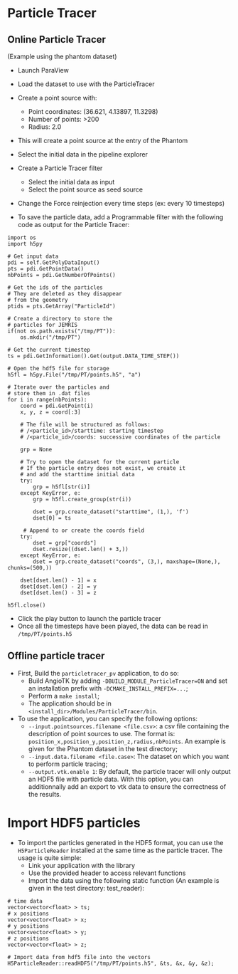 # Particle Tracer

## Online Particle Tracer

(Example using the phantom dataset)

* Launch ParaView
* Load the dataset to use with the ParticleTracer
* Create a point source with:
  * Point coordinates: (36.621, 4.13897, 11.3298)
  * Number of points: >200
  * Radius: 2.0
* This will create a point source at the entry of the Phantom
* Select the initial data in the pipeline explorer
* Create a Particle Tracer filter
  * Select the initial data as input
  * Select the point source as seed source
* Change the Force reinjection every time steps (ex: every 10 timesteps)

* To save the particle data, add a Programmable filter with the following code as output for the Particle Tracer:

```
import os
import h5py

# Get input data
pdi = self.GetPolyDataInput()
pts = pdi.GetPointData()
nbPoints = pdi.GetNumberOfPoints()

# Get the ids of the particles
# They are deleted as they disappear
# from the geometry
ptids = pts.GetArray("ParticleId")

# Create a directory to store the
# particles for JEMRIS
if(not os.path.exists("/tmp/PT")):
    os.mkdir("/tmp/PT")
    
# Get the current timestep
ts = pdi.GetInformation().Get(output.DATA_TIME_STEP())

# Open the hdf5 file for storage
h5fl = h5py.File("/tmp/PT/points.h5", "a")

# Iterate over the particles and
# store them in .dat files
for i in range(nbPoints):
    coord = pdi.GetPoint(i)
    x, y, z = coord[:3]

    # The file will be structured as follows:
    # /<particle_id>/starttime: starting timestep
    # /<particle_id>/coords: successive coordinates of the particle
   
    grp = None
    
    # Try to open the dataset for the current particle
    # If the particle entry does not exist, we create it
    # and add the starttime initial data
    try:
        grp = h5fl[str(i)]
    except KeyError, e:
        grp = h5fl.create_group(str(i))

        dset = grp.create_dataset("starttime", (1,), 'f')
        dset[0] = ts

	 # Append to or create the coords field
    try:
        dset = grp["coords"]
        dset.resize((dset.len() + 3,))
    except KeyError, e:
        dset = grp.create_dataset("coords", (3,), maxshape=(None,), chunks=(500,))

    dset[dset.len() - 1] = x
    dset[dset.len() - 2] = y
    dset[dset.len() - 3] = z

h5fl.close()
```

* Click the play button to launch the particle tracer
* Once all the timesteps have been played, the data can be read in `/tmp/PT/points.h5`


## Offline particle tracer

* First, Build the `particletracer_pv` application, to do so:
  * Build AngioTK by adding `-DBUILD_MODULE_ParticleTracer=ON` and set an installation prefix with `-DCMAKE_INSTALL_PREFIX=...`;
  * Perform a `make install`;
  * The application should be in `<install_dir>/Modules/ParticleTracer/bin`.
* To use the application, you can specify the following options:
  * `--input.pointsources.filename <file.csv>`: a csv file containing the description of point sources to use. The format is: `position_x,position_y,position_z,radius,nbPoints`. An example is given for the Phantom dataset in the test directory;   
  * `--input.data.filename <file.case>`: The dataset on which you want to perform particle tracing;
  * `--output.vtk.enable 1`: By default, the particle tracer will only output an HDF5 file with particle data. With this option, you can additionnally add an export to vtk data to ensure the correctness of the results.

  
# Import HDF5 particles

* To import the particles generated in the HDF5 format, you can use the `H5ParticleReader` installed at the same time as the particle tracer. The usage is quite simple:
  * Link your application with the library
  * Use the provided header to access relevant functions
  * Import the data using the following static function (An example is given in the test directory: test_reader):
  
```
# time data
vector<vector<float> > ts;
# x positions
vector<vector<float> > x;
# y positions
vector<vector<float> > y;
# z positions
vector<vector<float> > z;

# Import data from hdf5 file into the vectors
H5ParticleReader::readHDF5("/tmp/PT/points.h5", &ts, &x, &y, &z);
```